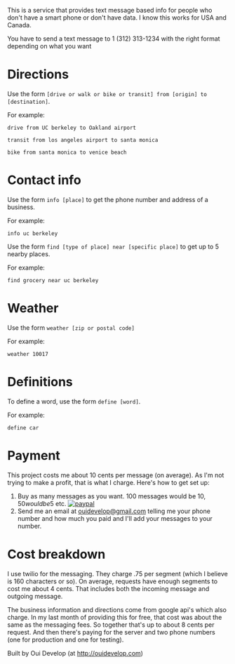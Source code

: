 This is a service that provides text message based info for people who don't have a smart phone or don't have data. I know this works for USA and Canada.

You have to send a text message to 1 (312) 313-1234 with the right format depending on what you want

# Directions
Use the form `[drive or walk or bike or transit] from [origin] to [destination]`.

For example:

`drive from UC berkeley to Oakland airport`

`transit from los angeles airport to santa monica`

`bike from santa monica to venice beach`

# Contact info
Use the form `info [place]` to get the phone number and address of a business.

For example:

`info uc berkeley`

Use the form `find [type of place] near [specific place]` to get up to 5 nearby places.

For example:

`find grocery near uc berkeley`

# Weather
Use the form `weather [zip or postal code]`

For example:

`weather 10017`

# Definitions
To define a word, use the form `define [word]`.

For example:

`define car`

# Payment 

This project costs me about 10 cents per message (on average). As I'm not trying to make a profit, that is what I charge. Here's how to get set up:
1. Buy as many messages as you want. 100 messages would be 10$, 50 would be 5$ etc.
[![paypal](https://www.paypalobjects.com/en_US/i/btn/btn_donateCC_LG.gif)](https://www.paypal.com/cgi-bin/webscr?cmd=_donations&business=YLQFA7GD6GZYG&lc=US&currency_code=USD&bn=PP%2dDonationsBF%3abtn_donate_LG%2egif%3aNonHosted)
2. Send me an email at ouidevelop@gmail.com telling me your phone number and how much you paid and I'll add your messages to your number.

# Cost breakdown
I use twilio for the messaging. They charge .75 per segment (which I believe is 160 characters or so). On average, requests have enough segments to cost me about 4 cents. That includes both the incoming message and outgoing message.

The business information and directions come from google api's which also charge. In my last month of providing this for free, that cost was about the same as the messaging fees. So together that's up to about 8 cents per request. And then there's paying for the server and two phone numbers (one for production and one for testing).

Built by Oui Develop (at http://ouidevelop.com)
